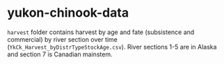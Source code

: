 # yukon-chinook-data
`harvest` folder contains harvest by age and fate (subsistence and commercial) by river section over time (`YkCk_Harvest_byDistrTypeStockAge.csv`). River sections 1-5 are in Alaska and section 7 is Canadian mainstem.

